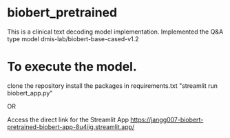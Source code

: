 # biobert_pretrained

This is a clinical text decoding model implementation. Implemented the Q&A type model
dmis-lab/biobert-base-cased-v1.2

# To execute the model. 
clone the repository
install the packages in requirements.txt
"streamlit run biobert_app.py"

OR

Access the direct link for the Streamlit App
https://jangg007-biobert-pretrained-biobert-app-8u4iig.streamlit.app/
